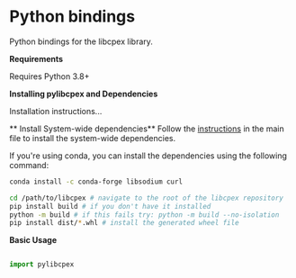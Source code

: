 # Python bindings
Python bindings for the libcpex library.

**Requirements**

Requires Python 3.8+

**Installing pylibcpex and Dependencies**

Installation instructions...

** Install System-wide dependencies**
Follow the <a href="../../README.md" target="_blank">instructions</a> in the main  file to install the system-wide dependencies.

If you're using conda, you can install the dependencies using the following command:
```bash
conda install -c conda-forge libsodium curl
```

```bash
cd /path/to/libcpex # navigate to the root of the libcpex repository
pip install build # if you don't have it installed
python -m build # if this fails try: python -m build --no-isolation
pip install dist/*.whl # install the generated wheel file
```

**Basic Usage**
```python

import pylibcpex
```
